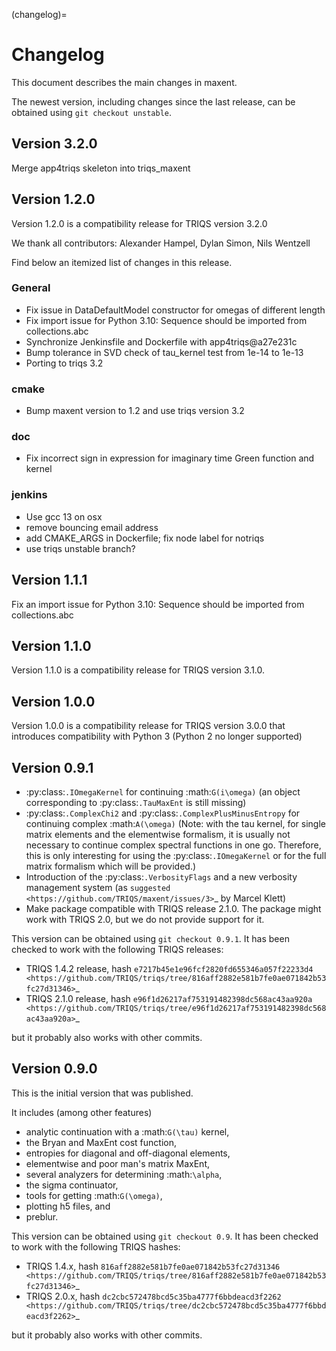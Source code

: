 (changelog)=

# Changelog

This document describes the main changes in maxent.

The newest version, including changes since the last release, can be obtained using ``git checkout unstable``.


## Version 3.2.0

Merge app4triqs skeleton into triqs_maxent


## Version 1.2.0

Version 1.2.0 is a compatibility release for TRIQS version 3.2.0

We thank all contributors: Alexander Hampel, Dylan Simon, Nils Wentzell

Find below an itemized list of changes in this release.

### General
* Fix issue in DataDefaultModel constructor for omegas of different length
* Fix import issue for Python 3.10: Sequence should be imported from collections.abc
* Synchronize Jenkinsfile and Dockerfile with app4triqs@a27e231c
* Bump tolerance in SVD check of tau_kernel test from 1e-14 to 1e-13
* Porting to triqs 3.2

### cmake
* Bump maxent version to 1.2 and use triqs version 3.2

### doc
* Fix incorrect sign in expression for imaginary time Green function and kernel

### jenkins
* Use gcc 13 on osx
* remove bouncing email address
* add CMAKE_ARGS in Dockerfile; fix node label for notriqs
* use triqs unstable branch?


## Version 1.1.1

Fix an import issue for Python 3.10: Sequence should be imported from collections.abc


## Version 1.1.0

Version 1.1.0 is a compatibility release for TRIQS version 3.1.0.


## Version 1.0.0

Version 1.0.0 is a compatibility release for TRIQS version 3.0.0 that
introduces compatibility with Python 3 (Python 2 no longer supported)


## Version 0.9.1

* :py:class:`.IOmegaKernel` for continuing :math:`G(i\omega)`
  (an object corresponding to :py:class:`.TauMaxEnt` is still missing)
* :py:class:`.ComplexChi2` and :py:class:`.ComplexPlusMinusEntropy` for continuing complex :math:`A(\omega)`
  (Note: with the tau kernel, for single matrix elements and the elementwise formalism, it is usually not
  necessary to continue complex spectral functions in one go. Therefore, this is only interesting for
  using the :py:class:`.IOmegaKernel` or for the full matrix formalism which will be provided.)
* Introduction of the :py:class:`.VerbosityFlags` and a new verbosity management system (as `suggested <https://github.com/TRIQS/maxent/issues/3>`_ by Marcel Klett)
* Make package compatible with TRIQS release 2.1.0. The package might work with TRIQS 2.0, but we do not provide support for it.

This version can be obtained using ``git checkout 0.9.1``.
It has been checked to work with the following TRIQS releases:

- TRIQS 1.4.2 release, hash `e7217b45e1e96fcf2820fd655346a057f22233d4 <https://github.com/TRIQS/triqs/tree/816aff2882e581b7fe0ae071842b53fc27d31346>`_
- TRIQS 2.1.0 release, hash `e96f1d26217af753191482398dc568ac43aa920a <https://github.com/TRIQS/triqs/tree/e96f1d26217af753191482398dc568ac43aa920a>`_

but it probably also works with other commits.


## Version 0.9.0

This is the initial version that was published.

It includes (among other features)

* analytic continuation with a :math:`G(\tau)` kernel,
* the Bryan and MaxEnt cost function,
* entropies for diagonal and off-diagonal elements,
* elementwise and poor man's matrix MaxEnt,
* several analyzers for determining :math:`\alpha`,
* the sigma continuator,
* tools for getting :math:`G(\omega)`,
* plotting h5 files, and
* preblur.

This version can be obtained using ``git checkout 0.9``.
It has been checked to work with the following TRIQS hashes:

- TRIQS 1.4.x, hash `816aff2882e581b7fe0ae071842b53fc27d31346 <https://github.com/TRIQS/triqs/tree/816aff2882e581b7fe0ae071842b53fc27d31346>`_
- TRIQS 2.0.x, hash `dc2cbc572478bcd5c35ba4777f6bbdeacd3f2262 <https://github.com/TRIQS/triqs/tree/dc2cbc572478bcd5c35ba4777f6bbdeacd3f2262>`_

but it probably also works with other commits.
